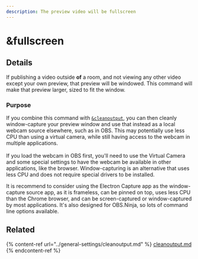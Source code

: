 ```yaml
---
description: The preview video will be fullscreen
---
```


# \&fullscreen

## Details

If publishing a video outside **of** a room, and not viewing any other video except your own preview, that preview will be windowed. This command will make that preview larger, sized to fit the window.

### Purpose

If you combine this command with [`&cleanoutput`](../general-settings/cleanoutput.md), you can then cleanly window-capture your preview window and use that instead as a local webcam source elsewhere, such as in OBS. This may potentially use less CPU than using a virtual camera, while still having access to the webcam in multiple applications.\
\
If you load the webcam in OBS first, you'll need to use the Virtual Camera and some special settings to have the webcam be available in other applications, like the browser. Window-capturing is an alternative that uses less CPU and does not require special drivers to be installed.

It is recommend to consider using the Electron Capture app as the window-capture source app, as it is frameless, can be pinned on top, uses less CPU than the Chrome browser, and can be screen-captured or window-captured by most applications. It's also designed for OBS.Ninja, so lots of command line options available.

## Related

{% content-ref url="../general-settings/cleanoutput.md" %}
[cleanoutput.md](../general-settings/cleanoutput.md)
{% endcontent-ref %}
